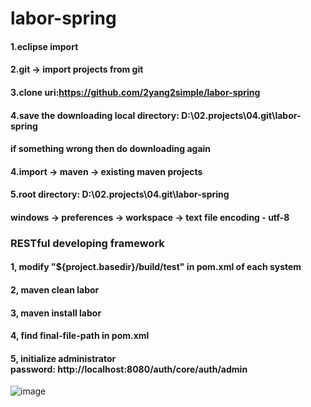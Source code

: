 # labor-spring
#### 1.eclipse import
#### 2.git -> import projects from git
#### 3.clone uri:https://github.com/2yang2simple/labor-spring
#### 4.save the downloading local directory: D:\02.projects\04.git\labor-spring
#### if something wrong then do downloading again
#### 4.import -> maven -> existing maven projects
#### 5.root directory: D:\02.projects\04.git\labor-spring
#### windows -> preferences -> workspace -> text file encoding - utf-8

### RESTful developing framework
#### 1, modify "<directory>${project.basedir}/build/test</directory>" in pom.xml of each system 
#### 2, maven clean labor
#### 3, maven install labor
#### 4, find final-file-path in pom.xml
#### 5, initialize administrator password: http://localhost:8080/auth/core/auth/admin


![image](https://raw.githubusercontent.com/2yang2simple/labor-spring/master/readme/arch.png)


